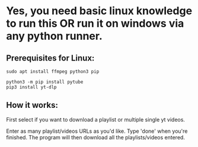 # Yes, you need basic linux knowledge to run this OR run it on windows via any python runner.

## Prerequisites for Linux:
```
sudo apt install ffmpeg python3 pip

python3 -m pip install pytube
pip3 install yt-dlp

```

## How it works:

First select if you want to download a playlist or multiple single yt videos.

Enter as many playlist/videos URLs as you'd like.
Type 'done' when you're finished.
The program will then download all the playlists/videos entered.
